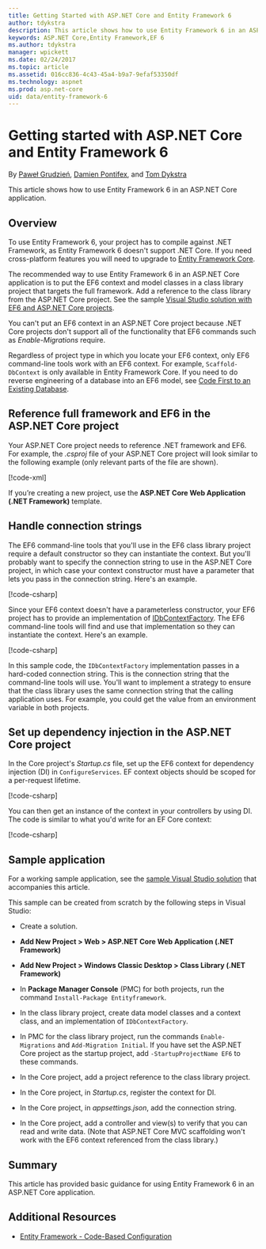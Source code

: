 ```yaml
---
title: Getting Started with ASP.NET Core and Entity Framework 6
author: tdykstra
description: This article shows how to use Entity Framework 6 in an ASP.NET Core application.
keywords: ASP.NET Core,Entity Framework,EF 6
ms.author: tdykstra
manager: wpickett
ms.date: 02/24/2017
ms.topic: article
ms.assetid: 016cc836-4c43-45a4-b9a7-9efaf53350df
ms.technology: aspnet
ms.prod: asp.net-core
uid: data/entity-framework-6
---
```

# Getting started with ASP.NET Core and Entity Framework 6

By [Paweł Grudzień](https://github.com/pgrudzien12), [Damien Pontifex](https://github.com/DamienPontifex), and [Tom Dykstra](https://github.com/tdykstra)

This article shows how to use Entity Framework 6 in an ASP.NET Core application.

## Overview

To use Entity Framework 6, your project has to compile against .NET Framework, as Entity Framework 6 doesn't support .NET Core. If you need cross-platform features you will need to upgrade to [Entity Framework Core](https://docs.microsoft.com/ef/).

The recommended way to use Entity Framework 6 in an ASP.NET Core application is to put the EF6 context and model classes in a class library project that targets the full framework. Add a reference to the class library from the ASP.NET Core project. See the sample [Visual Studio solution with EF6 and ASP.NET Core projects](https://github.com/aspnet/Docs/tree/master/aspnetcore/data/entity-framework-6/sample/).

You can't put an EF6 context in an ASP.NET Core project because .NET Core projects don't support all of the functionality that EF6 commands such as *Enable-Migrations* require.

Regardless of project type in which you locate your EF6 context, only EF6 command-line tools work with an EF6 context. For example, `Scaffold-DbContext` is only available in Entity Framework Core. If you need to do reverse engineering of a database into an EF6 model, see [Code First to an Existing Database](https://msdn.microsoft.com/jj200620).

## Reference full framework and EF6 in the ASP.NET Core project

Your ASP.NET Core project needs to reference .NET framework and EF6. For example, the *.csproj* file of your ASP.NET Core project will look similar to the following example (only relevant parts of the file are shown).

[!code-xml[](entity-framework-6/sample/MVCCore/MVCCore.csproj?range=3-9&highlight=2)]

If you’re creating a new project, use the **ASP.NET Core Web Application (.NET Framework)** template.

## Handle connection strings

The EF6 command-line tools that you'll use in the EF6 class library project require a default constructor so they can instantiate the context. But you'll probably want to specify the connection string to use in the ASP.NET Core project, in which case your context constructor must have a parameter that lets you pass in the connection string. Here's an example.

[!code-csharp[](entity-framework-6/sample/EF6/SchoolContext.cs?name=snippet_Constructor)]

Since your EF6 context doesn't have a parameterless constructor, your EF6 project has to provide an implementation of [IDbContextFactory](https://msdn.microsoft.com/library/hh506876). The EF6 command-line tools will find and use that implementation so they can instantiate the context. Here's an example.

[!code-csharp[](entity-framework-6/sample/EF6/SchoolContextFactory.cs?name=snippet_IDbContextFactory)]

In this sample code, the `IDbContextFactory` implementation passes in a hard-coded connection string. This is the connection string that the command-line tools will use. You'll want to implement a strategy to ensure that the class library uses the same connection string that the calling application uses. For example, you could get the value from an environment variable in both projects.

## Set up dependency injection in the ASP.NET Core project

In the Core project's *Startup.cs* file, set up the EF6 context for dependency injection (DI) in `ConfigureServices`. EF context objects should be scoped for a per-request lifetime.

[!code-csharp[](entity-framework-6/sample/MVCCore/Startup.cs?name=snippet_ConfigureServices&highlight=5)]

You can then get an instance of the context in your controllers by using DI. The code is similar to what you'd write for an EF Core context:

[!code-csharp[](entity-framework-6/sample/MVCCore/Controllers/StudentsController.cs?name=snippet_ContextInController)]

## Sample application

For a working sample application, see the [sample Visual Studio solution](https://github.com/aspnet/Docs/tree/master/aspnetcore/data/entity-framework-6/sample/) that accompanies this article.

This sample can be created from scratch by the following steps in Visual Studio:

* Create a solution.

* **Add New Project > Web > ASP.NET Core Web Application (.NET Framework)**

* **Add New Project > Windows Classic Desktop > Class Library (.NET Framework)**

* In **Package Manager Console** (PMC) for both projects, run the command `Install-Package Entityframework`.

* In the class library project, create data model classes and a context class, and an implementation of `IDbContextFactory`.

* In PMC for the class library project, run the commands `Enable-Migrations` and `Add-Migration Initial`. If you have set the ASP.NET Core project as the startup project, add `-StartupProjectName EF6` to these commands.

* In the Core project, add a project reference to the class library project.

* In the Core project, in *Startup.cs*, register the context for DI.

* In the Core project, in *appsettings.json*, add the connection string.

* In the Core project, add a controller and view(s) to verify that you can read and write data. (Note that ASP.NET Core MVC scaffolding won't work with the EF6 context referenced from the class library.)

## Summary

This article has provided basic guidance for using Entity Framework 6 in an ASP.NET Core application.

## Additional Resources

* [Entity Framework - Code-Based Configuration](https://msdn.microsoft.com/data/jj680699.aspx)
